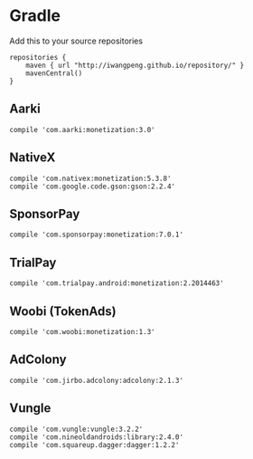 # Gradle

Add this to your source repositories

    repositories {
        maven { url "http://iwangpeng.github.io/repository/" }
        mavenCentral()
    }

## Aarki
    compile 'com.aarki:monetization:3.0'

## NativeX
    compile 'com.nativex:monetization:5.3.8'
    compile 'com.google.code.gson:gson:2.2.4'
    
## SponsorPay
    compile 'com.sponsorpay:monetization:7.0.1'
    
## TrialPay
    compile 'com.trialpay.android:monetization:2.2014463'
    
## Woobi (TokenAds)
    compile 'com.woobi:monetization:1.3'
    
## AdColony
    compile 'com.jirbo.adcolony:adcolony:2.1.3'
    
## Vungle
    compile 'com.vungle:vungle:3.2.2'
    compile 'com.nineoldandroids:library:2.4.0'
    compile 'com.squareup.dagger:dagger:1.2.2'
